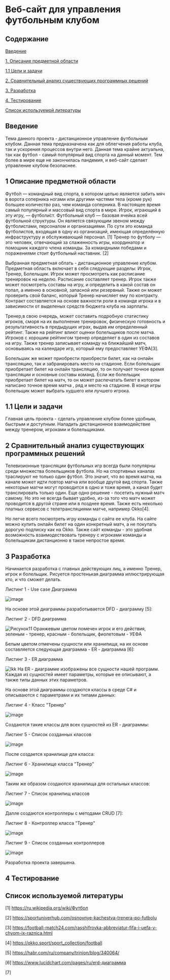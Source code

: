 # Веб-сайт для управления футбольным клубом

## Содержание

[Введение](#introdution)

[1. Описание предметной области](#domainDescription)

[1.1 Цели и задачи](#Tasks)

[2. Сравнительный анализ существующих программных решений](#existSoftware)

[3. Разработка](#Development)

[4. Тестирование](#Test)

[Список используемой литературы](#Litera)

<a name="introdution"/>

## Введение

<a name="domainDescription"/>

Тема данного проекта - дистанционное управление футбольным клубом. Данная тема предназначена как для облегчения работы клуба, так и ускорения процессов внутри него. Данная тема крайне актуальна, так как футбол - самый популярный вид спорта на данный момент. Тем более в мире еще не закончилась пандемия, и веб-сайт сделает управление клубом безопаснее. 
## 1 Описание предметной области
Футбо́л — командный вид спорта, в котором целью является забить мяч в ворота соперника ногами или другими частями тела (кроме рук) большее количество раз, чем команда соперника. В настоящее время самый популярный и массовый вид спорта в мире. Игрок, играющий в эту игру, — футболи́ст. Футбольный клуб — базовая ячейка всей футбольной структуры. Он является связующим звеном между футболистами, персоналом и организациями. По сути это команда футболистов, входящая в одну из организаций, имеющая определённую инфраструктуру и обслуживающий персонал. [1] Тренер по футболу — это человек, отвечающий за слаженность игры, координатор и помощник каждого члена команды. За командными победами и поражениями стоит футбольный наставник. [2]

Выбранная предметная облать - дистанционное управление клубом. Предметная область включает в себя следующие разделы: Игрок, Тренер, Болельщик. Игрок может просмотреть как расписание тренировок на неделю. Расписание составляет тренер. Игрок также может посмотреть составы на игру, и определить в какой состав он попал, а именно в основной, запасной или резервный. Также он может проверить свой баланс, который Тренер начисляет ему по контракту. Контракт составляется на основе важности роли в команде игрока и в зависимости от выделеных средств бюджета клуба на зарплаты. 

Тренер,в свою очередь, может составить подробную статистику игроков, сморя на их выполнение тренировок, физическую готовность и результативность в предыдущих играх, выдав им определенный рейтинг. Также на рейтинг влиют оценки болельщиков после матча. Игроков с хорошим рейтингом тренер определяет в один из составов на игру. Также тренер записывает команду на ближайший матч, основываясь на календаре игр, который ему предоставляет УЕФА[3].

Болельшик же может  приобрести приобрести билет, как на онлайн трансляцию, так и забранировать место на стадионе. Если болельщик приобретает билет на онлайн трансляцию, то он получает точное время трансляции и основные составы команд. Если же болельщик приобретает билет на матч, то он может распечатать билет в котором написано точное время матча , ряд и место на стадионе. В конце игры болельщик может выбрать худшего или лучшего игрока.

<a name = "Tasks"/>

## 1.1 Цели и задачи
Главная цель проекта - сделать управление клубом более удобным, быстрым и доступным.
Наладить дистанционное взаимодействие между тренером, игроками и болельщиками.
<a name = "existSoftware"/>

## 2 Сравнительный анализ существующих программных решений
Телевизионные трансляции футбольных игр всегда были популярны среди множества болельщиков футбола. Но на спортивных каналах траслируют не только один футбол. Это значит, что во время матча, на канале может идти повтор матча или вообще другой вид спорта. Также некоторые матчи могут проводится в одно и тоже время, а канал будет транслировать только один.
Еще одно решение - посетить нужный матч самому. Но это не всегда бывает удобно, из-за того что матч может проводится в другой стране или в позднее время. Также есть неколько платных сервисов с телетрансляциями матче, например Okko[4].

Но легче всего посмотреть игру команды с сайта ее клуба. На сайте можно купить онлайн билет на один конкретный матч, а не покупать дорогую подписку как на Okko. Также сайт команды - это удобная возможность взаимодествовать тренеру с игроками команды и болельщикам дистанционно в такое непростое время. 
<a name = "Development"/>

## 3 Разработка
Начинается разработка с главных действующих лиц, а именно Тренер, игрок и болельщик. Рисуется простенькая диаграмма иллюстрирующая кто, и что сможет делать.

Листинг 1 - Use case Диаграмма

![image](https://user-images.githubusercontent.com/91204107/144304368-869865d9-7054-4240-83e4-a8785eaa96a8.png)

На основе этой диаграммы разработывается DFD - диаграмму [5]:

Листинг 2 - DFD диаграмма

![Рисунок11](https://user-images.githubusercontent.com/91204107/144305950-d63db309-13b0-4521-b43c-6640337d50b2.png)
Оранжевым цветом помечен игрок и его действия, зеленым - тренер, красным - болельщик, фиолетовым - УЕФА

Белым цветом отмечены сущности или хранилища, на их основе составляется следующая диаграмма - ER - диаграмма [6]:

Листинг 3 - ER диаграмма

![lkk](https://user-images.githubusercontent.com/91204107/145712072-f3c0d8f3-b1f7-4fe9-879c-2222ca95c11a.png)
На ER - диаграмме изображены все сущности нашей программ. Каждая из сущностей имеет параметры, которые ее описывают, а также типы данных этих параметров. 

На основе этой диаграммы создаются классы в среде C# и описываются с параметрами и их типами данных:

Листинг 4 - Класс "Тренер"

![image](https://user-images.githubusercontent.com/91204107/145712286-8536de9e-2d67-4b91-bec8-016a16d4bc8a.png)

Создаются такие классы для всех сущностей из ER - диаграммы:

Листинг 5 - Список созданных классов

![image](https://user-images.githubusercontent.com/91204107/144307987-eb127572-e123-4c5b-bbce-5043c95d4bbb.png)

После создается хранилище для класса:

Листинг 6 - Хранилище класса "Тренер"

![image](https://user-images.githubusercontent.com/91204107/145712485-ce7acdad-4b3e-4353-b3b8-652832cac122.png)

Таким же образом создаются хранилища для остальных классов:

Листинг 7 - Список хранилищ классов

![image](https://user-images.githubusercontent.com/91204107/145712525-30c2e3ee-a784-46bf-b9ab-fbeb124bdd0b.png)

Далле создаются контроллеры с методами CRUD [7]:

Листинг 8 - Контроллер класса "Тренер"

![image](https://user-images.githubusercontent.com/91204107/145712638-5bdde11c-69b2-45f8-953f-ec3228ee26d0.png)

Листинг 9 - Список созданных контроллеров

![image](https://user-images.githubusercontent.com/91204107/145712669-be31a534-5936-4012-95a0-017a38228e8c.png)

Разработка проекта завершена.






<a name = "Test"/>

## 4 Тестирование


<a name = "Litera"/>

## Список используемой литературы

[1] https://ru.wikipedia.org/wiki/Футбол

[2] https://sportuniverhub.com/osnovnye-kachestva-trenera-po-futbolu

[3] https://football-match24.com/rasshifrovka-abbreviatur-fifa-i-uefa-v-chyom-ix-raznica.html

[4] https://okko.sport/sport_collection/football

[5] https://habr.com/ru/company/trinion/blog/340064/

[6] https://www.lucidchart.com/pages/ru/erd-диаграмма

[7] 

